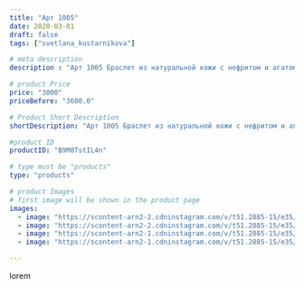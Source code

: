 ```yaml
---
title: "Арт 1005"
date: 2020-03-01
draft: false
tags: ["svetlana_kustarnikova"]

# meta description
description : "Арт 1005 Браслет из натуральной кожи с нефритом и агатом Продано"

# product Price
price: "3000"
priceBefore: "3600.0"

# Product Short Description
shortDescription: "Арт 1005 Браслет из натуральной кожи с нефритом и агатом Продано"

#product ID
productID: "B9M0TstIL4n"

# type must be "products"
type: "products"

# product Images
# first image will be shown in the product page
images:
  - image: "https://scontent-arn2-2.cdninstagram.com/v/t51.2885-15/e35/87713933_119045829677588_8157537876324781111_n.jpg?se=7&tp=1&_nc_ht=scontent-arn2-2.cdninstagram.com&_nc_cat=108&_nc_ohc=vxmS5scum_YAX9bIiSU&ccb=7-4&oh=5d88a679f52411ee295d221a813a5674&oe=60833F7E&ig_cache_key=MjI1NTQwNzU2MDA2ODg2MDc3MA%3D%3D.2-ccb7-4"
  - image: "https://scontent-arn2-2.cdninstagram.com/v/t51.2885-15/e35/87885072_637340096833076_2323857004354718108_n.jpg?se=7&tp=1&_nc_ht=scontent-arn2-2.cdninstagram.com&_nc_cat=108&_nc_ohc=O3GCd2rKosQAX9UP6Id&ccb=7-4&oh=c4e49ac5191838c341bbd2663649d14e&oe=60846E90&ig_cache_key=MjI1NTQwNzU2MDEwMjMwMjIzMg%3D%3D.2-ccb7-4"
  - image: "https://scontent-arn2-1.cdninstagram.com/v/t51.2885-15/e35/88181663_242169726808930_6519366307759842545_n.jpg?se=7&tp=1&_nc_ht=scontent-arn2-1.cdninstagram.com&_nc_cat=110&_nc_ohc=XUrAg3x5gkwAX_8KK5i&ccb=7-4&oh=da9b6fa35390430a5e49489cdd4123bb&oe=608402EB&ig_cache_key=MjI1NTQwNzU2MDA5NDExNjQ1NQ%3D%3D.2-ccb7-4"
  - image: "https://scontent-arn2-1.cdninstagram.com/v/t51.2885-15/e35/87654571_339966183587715_4535591612225499832_n.jpg?se=7&tp=1&_nc_ht=scontent-arn2-1.cdninstagram.com&_nc_cat=103&_nc_ohc=waD4ZQaxbCkAX9M56mP&ccb=7-4&oh=76d8ec9885bffa8c9ba03934a5a2bd2e&oe=6081B0D4&ig_cache_key=MjI1NTQwNzU2MDA4NTY5MzE5OQ%3D%3D.2-ccb7-4"

---
```

lorem

